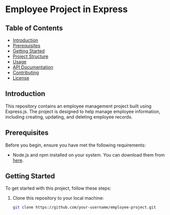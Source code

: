 # Employee Project in Express

## Table of Contents
- [Introduction](#introduction)
- [Prerequisites](#prerequisites)
- [Getting Started](#getting-started)
- [Project Structure](#project-structure)
- [Usage](#usage)
- [API Documentation](#api-documentation)
- [Contributing](#contributing)
- [License](#license)

## Introduction

This repository contains an employee management project built using Express.js. The project is designed to help manage employee information, including creating, updating, and deleting employee records.

## Prerequisites

Before you begin, ensure you have met the following requirements:

- Node.js and npm installed on your system. You can download them from [here](https://nodejs.org/).

## Getting Started

To get started with this project, follow these steps:

1. Clone this repository to your local machine:

   ```bash
   git clone https://github.com/your-username/employee-project.git
